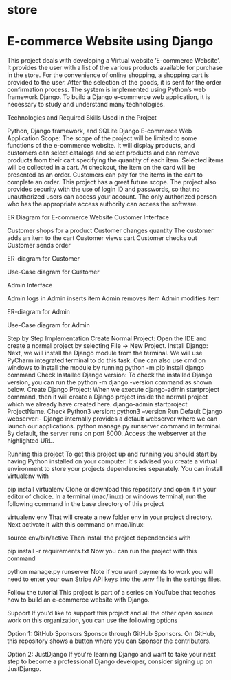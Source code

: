 # store
<h1>E-commerce Website using Django</h1>
<p>This project deals with developing a Virtual website ‘E-commerce Website’. It provides the user with a list of the various products available for purchase in the store. For the convenience of online shopping, a shopping cart is provided to the user. After the selection of the goods, it is sent for the order confirmation process. The system is implemented using Python’s web framework Django. To build a Django e-commerce web application, it is necessary to study and understand many technologies.

Technologies and Required Skills Used in the Project

Python,
Django framework, and
SQLite
Django E-commerce Web Application
Scope: The scope of the project will be limited to some functions of the e-commerce website. It will display products, and customers can select catalogs and select products and can remove products from their cart specifying the quantity of each item. Selected items will be collected in a cart. At checkout, the item on the card will be presented as an order. Customers can pay for the items in the cart to complete an order. This project has a great future scope. The project also provides security with the use of login ID and passwords, so that no unauthorized users can access your account. The only authorized person who has the appropriate access authority can access the software.

ER Diagram for E-commerce Website
Customer Interface



Customer shops for a product
Customer changes quantity
The customer adds an item to the cart
Customer views cart
Customer checks out
Customer sends order

ER-diagram for Customer


Use-Case diagram for Customer

Admin Interface

Admin logs in
Admin inserts item
Admin removes item
Admin modifies item

ER-diagram for Admin


Use-Case diagram for Admin

Step by Step Implementation
Create Normal Project: Open the IDE and create a normal project by selecting File -> New Project.
Install Django: Next, we will install the Django module from the terminal. We will use PyCharm integrated terminal to do this task. One can also use cmd on windows to install the module by running python -m pip install django command
Check Installed Django version: To check the installed Django version, you can run the python -m django -version command as shown below.
Create Django Project: When we execute django-admin startproject command, then it will create a Django project inside the normal project which we already have created here. django-admin startproject ProjectName.
Check Python3 version: python3 –version
Run Default Django webserver:- Django internally provides a default webserver where we can launch our applications. python manage.py runserver command in terminal. By default, the server runs on port 8000. Access the webserver at the highlighted URL.</p>
Running this project
To get this project up and running you should start by having Python installed on your computer. It's advised you create a virtual environment to store your projects dependencies separately. You can install virtualenv with

pip install virtualenv
Clone or download this repository and open it in your editor of choice. In a terminal (mac/linux) or windows terminal, run the following command in the base directory of this project

virtualenv env
That will create a new folder env in your project directory. Next activate it with this command on mac/linux:

source env/bin/active
Then install the project dependencies with

pip install -r requirements.txt
Now you can run the project with this command

python manage.py runserver
Note if you want payments to work you will need to enter your own Stripe API keys into the .env file in the settings files.

Follow the tutorial
This project is part of a series on YouTube that teaches how to build an e-commerce website with Django.

Support
If you'd like to support this project and all the other open source work on this organization, you can use the following options

Option 1: GitHub Sponsors
Sponsor through GitHub Sponsors. On GitHub, this repository shows a button where you can Sponsor the contributors.

Option 2: JustDjango
If you're learning Django and want to take your next step to become a professional Django developer, consider signing up on JustDjango.


